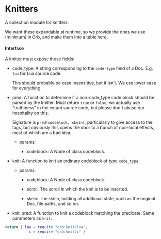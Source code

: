 # Knitters


  A collection module for knitters\.

We want these expandable at runtime, so we provide the ones we use \(minimum\)
in Orb, and make them into a table here\.


#### Interface

A knitter must expose these fields:


- code\_type:  A string corresponding to the `code-type` field of a Doc\.
    E\.g\. `lua` for Lua source code\.

    This should probably be case insensitive, but it isn't\.  We use
    lower case for everything\.


- pred:  A function to determine if a non\-code\_type code block should be
    parsed by the knitter\.  Must return `true` or `false`; we actually
    use "truthiness" in the extant source code, but please don't abuse
    our hospitality on this\.

    Signature is `pred(codeblock, skein)`, particularly to give access to
    the tags, but obviously this opens the door to a bunch of non\-local
    effects, most of which are a bad idea\.

  - params:

    - codeblock:  A Node of class codeblock\.


- knit:  A function to knit an ordinary codeblock of type `code_type`

   - params:

     - codeblock:  A Node of class codeblock\.

     - scroll:  The scroll in which the knit is to be inserted\.

     - skein:  The skein, holding all additional state, such as the original
         Doc, file paths, and so on\.


- knit\_pred:  A function to knit a codeblock matching the predicate\.  Same
    parameters as `knit`\.


```lua
return { lua = require "orb:knit/lua",
           c = require "orb:knit/c" }
```

